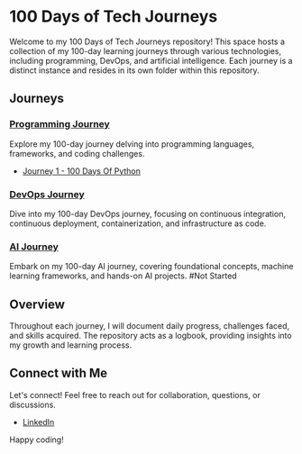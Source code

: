# 100 Days of Tech Journeys

Welcome to my 100 Days of Tech Journeys repository! This space hosts a collection of my 100-day learning journeys through various technologies, including programming, DevOps, and artificial intelligence. Each journey is a distinct instance and resides in its own folder within this repository.

## Journeys

### [Programming Journey](./programming)

Explore my 100-day journey delving into programming languages, frameworks, and coding challenges.
- [Journey 1 - 100 Days Of Python](./programming/python)

### [DevOps Journey](./devops)

Dive into my 100-day DevOps journey, focusing on continuous integration, continuous deployment, containerization, and infrastructure as code.

### [AI Journey](./ai)

Embark on my 100-day AI journey, covering foundational concepts, machine learning frameworks, and hands-on AI projects. #Not Started

## Overview

Throughout each journey, I will document daily progress, challenges faced, and skills acquired. The repository acts as a logbook, providing insights into my growth and learning process.

## Connect with Me

Let's connect! Feel free to reach out for collaboration, questions, or discussions.

- [LinkedIn](#https://www.linkedin.com/in/brandonwest87/)

Happy coding!
